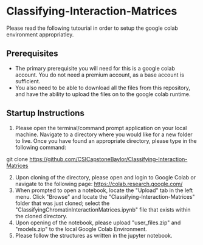 # Classifying-Interaction-Matrices
Please read the following tutourial in order to setup the google colab environment appropriatley.
## Prerequisites
*  The primary prerequisite you will need for this is a google colab account. You do not need a premium account, as a base account is sufficient.
*  You also need to be able to download all the files from this repository, and have the ability to upload the files on to the google colab runtime.
## Startup Instructions
1) Please open the terminal/command prompt application on your local machine. Navigate to a directory where you would like for a new folder to live. Once you have found an appropriate directory, please type in the following command:

git clone https://github.com/CSICapstoneBaylor/Classifying-Interaction-Matrices


2) Upon cloning of the directory, please open and login to Google Colab or navigate to the following page: https://colab.research.google.com/
3) When prompted to open a notebook, locate the "Upload" tab in the left menu. Click "Browse" and locate the "Classifying-Interaction-Matrices" folder that was just cloned; select the "ClassifyingChromatinInteractionMatrices.ipynb" file that exists within the cloned directory.
4) Upon opening of the notebook, please upload "user_files.zip" and "models.zip" to the local Google Colab Environment.
5) Please follow the structures as written in the jupyter notebook.
